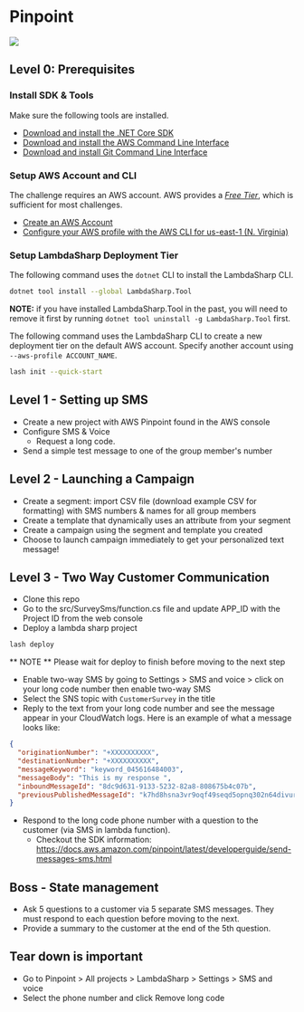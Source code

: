 # Pinpoint

![](https://d1.awsstatic.com/product-marketing/Pinpoint/Product-page-diagram_Amazon-Pinpoint-with-Journeys-@2x.59f755aedb4ea26ddbdeade13529046129c3d7a1.png)

## Level 0: Prerequisites

### Install SDK & Tools

Make sure the following tools are installed.

- [Download and install the .NET Core SDK](https://dotnet.microsoft.com/download)
- [Download and install the AWS Command Line Interface](https://aws.amazon.com/cli/)
- [Download and install Git Command Line Interface](https://git-scm.com/downloads)

### Setup AWS Account and CLI

The challenge requires an AWS account. AWS provides a [_Free Tier_](https://aws.amazon.com/free/), which is sufficient for most challenges.

- [Create an AWS Account](https://aws.amazon.com)
- [Configure your AWS profile with the AWS CLI for us-east-1 (N. Virginia)](https://docs.aws.amazon.com/cli/latest/userguide/cli-chap-configure.html#cli-quick-configuration)

### Setup LambdaSharp Deployment Tier

The following command uses the `dotnet` CLI to install the LambdaSharp CLI.

```bash
dotnet tool install --global LambdaSharp.Tool
```

**NOTE:** if you have installed LambdaSharp.Tool in the past, you will need to remove it first by running `dotnet tool uninstall -g LambdaSharp.Tool` first.

The following command uses the LambdaSharp CLI to create a new deployment tier on the default AWS account. Specify another account using `--aws-profile ACCOUNT_NAME`.

```bash
lash init --quick-start
```

## Level 1 - Setting up SMS

- Create a new project with AWS Pinpoint found in the AWS console
- Configure SMS & Voice
  - Request a long code.
- Send a simple test message to one of the group member's number

## Level 2 - Launching a Campaign

- Create a segment: import CSV file (download example CSV for formatting) with SMS numbers & names for all group members
- Create a template that dynamically uses an attribute from your segment
- Create a campaign using the segment and template you created
- Choose to launch campaign immediately to get your personalized text message!

## Level 3 - Two Way Customer Communication

- Clone this repo
- Go to the src/SurveySms/function.cs file and update APP_ID with the Project ID from the web console
- Deploy a lambda sharp project

```bash
lash deploy
```

** NOTE ** Please wait for deploy to finish before moving to the next step

- Enable two-way SMS by going to Settings > SMS and voice > click on your long code number then enable two-way SMS
- Select the SNS topic with `CustomerSurvey` in the title
- Reply to the text from your long code number and see the message appear in your CloudWatch logs. Here is an example of what a message looks like:

```json
{
  "originationNumber": "+XXXXXXXXXX",
  "destinationNumber": "+XXXXXXXXXX",
  "messageKeyword": "keyword_045616484003",
  "messageBody": "This is my response ",
  "inboundMessageId": "8dc9d631-9133-5232-82a8-808675b4c07b",
  "previousPublishedMessageId": "k7hd8hsna3vr9oqf49seqd5opnq302n64divurg0"
}
```

- Respond to the long code phone number with a question to the customer (via SMS in lambda function).
  - Checkout the SDK information: <https://docs.aws.amazon.com/pinpoint/latest/developerguide/send-messages-sms.html>

## Boss - State management

- Ask 5 questions to a customer via 5 separate SMS messages. They must respond to each question before moving to the next.
- Provide a summary to the customer at the end of the 5th question.

## Tear down is important

- Go to Pinpoint > All projects > LambdaSharp > Settings > SMS and voice
- Select the phone number and click Remove long code
